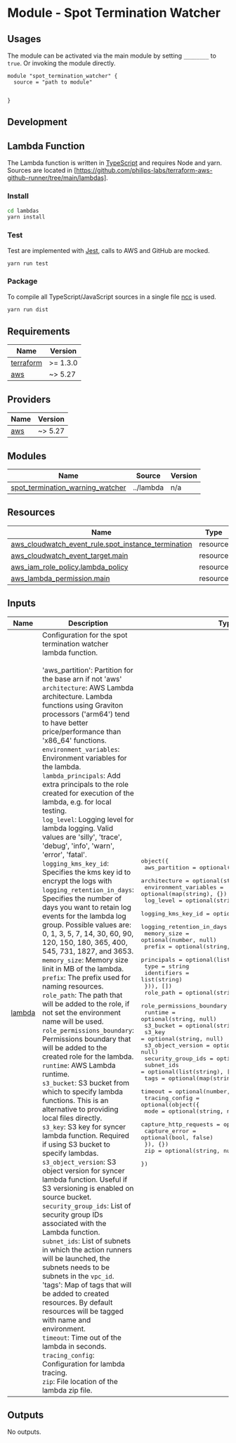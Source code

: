 # Module - Spot Termination Watcher


## Usages

The module can be activated via the main module by setting `________` to `true`. Or invoking the module directly.

```
module "spot_termination_watcher" {
  source = "path to module"


}
```

## Development

## Lambda Function

The Lambda function is written in [TypeScript](https://www.typescriptlang.org/) and requires Node and yarn. Sources are located in [https://github.com/philips-labs/terraform-aws-github-runner/tree/main/lambdas].

### Install

```bash
cd lambdas
yarn install
```

### Test

Test are implemented with [Jest](https://jestjs.io/), calls to AWS and GitHub are mocked.

```bash
yarn run test
```

### Package

To compile all TypeScript/JavaScript sources in a single file [ncc](https://github.com/zeit/ncc) is used.

```bash
yarn run dist
```

<!-- BEGIN_TF_DOCS -->
## Requirements

| Name | Version |
|------|---------|
| <a name="requirement_terraform"></a> [terraform](#requirement\_terraform) | >= 1.3.0 |
| <a name="requirement_aws"></a> [aws](#requirement\_aws) | ~> 5.27 |

## Providers

| Name | Version |
|------|---------|
| <a name="provider_aws"></a> [aws](#provider\_aws) | ~> 5.27 |

## Modules

| Name | Source | Version |
|------|--------|---------|
| <a name="module_spot_termination_warning_watcher"></a> [spot\_termination\_warning\_watcher](#module\_spot\_termination\_warning\_watcher) | ../lambda | n/a |

## Resources

| Name | Type |
|------|------|
| [aws_cloudwatch_event_rule.spot_instance_termination](https://registry.terraform.io/providers/hashicorp/aws/latest/docs/resources/cloudwatch_event_rule) | resource |
| [aws_cloudwatch_event_target.main](https://registry.terraform.io/providers/hashicorp/aws/latest/docs/resources/cloudwatch_event_target) | resource |
| [aws_iam_role_policy.lambda_policy](https://registry.terraform.io/providers/hashicorp/aws/latest/docs/resources/iam_role_policy) | resource |
| [aws_lambda_permission.main](https://registry.terraform.io/providers/hashicorp/aws/latest/docs/resources/lambda_permission) | resource |

## Inputs

| Name | Description | Type | Default | Required |
|------|-------------|------|---------|:--------:|
| <a name="input_lambda"></a> [lambda](#input\_lambda) | Configuration for the spot termination watcher lambda function.<br><br>'aws\_partition': Partition for the base arn if not 'aws'<br>`architecture`: AWS Lambda architecture. Lambda functions using Graviton processors ('arm64') tend to have better price/performance than 'x86\_64' functions.<br>`environment_variables`: Environment variables for the lambda.<br>`lambda_principals`: Add extra principals to the role created for execution of the lambda, e.g. for local testing.<br>`log_level`: Logging level for lambda logging. Valid values are  'silly', 'trace', 'debug', 'info', 'warn', 'error', 'fatal'.<br>`logging_kms_key_id`: Specifies the kms key id to encrypt the logs with<br>`logging_retention_in_days`: Specifies the number of days you want to retain log events for the lambda log group. Possible values are: 0, 1, 3, 5, 7, 14, 30, 60, 90, 120, 150, 180, 365, 400, 545, 731, 1827, and 3653.<br>`memory_size`: Memory size linit in MB of the lambda.<br>`prefix`: The prefix used for naming resources.<br>`role_path`: The path that will be added to the role, if not set the environment name will be used.<br>`role_permissions_boundary`: Permissions boundary that will be added to the created role for the lambda.<br>`runtime`: AWS Lambda runtime.<br>`s3_bucket`: S3 bucket from which to specify lambda functions. This is an alternative to providing local files directly.<br>`s3_key`: S3 key for syncer lambda function. Required if using S3 bucket to specify lambdas.<br>`s3_object_version`: S3 object version for syncer lambda function. Useful if S3 versioning is enabled on source bucket.<br>`security_group_ids`: List of security group IDs associated with the Lambda function.<br>`subnet_ids`: List of subnets in which the action runners will be launched, the subnets needs to be subnets in the `vpc_id`.<br>'tags': Map of tags that will be added to created resources. By default resources will be tagged with name and environment.<br>`timeout`: Time out of the lambda in seconds.<br>`tracing_config`: Configuration for lambda tracing.<br>`zip`: File location of the lambda zip file. | <pre>object({<br>    aws_partition             = optional(string, null)<br>    architecture              = optional(string, null)<br>    environment_variables     = optional(map(string), {})<br>    log_level                 = optional(string, null)<br>    logging_kms_key_id        = optional(string, null)<br>    logging_retention_in_days = optional(number, null)<br>    memory_size               = optional(number, null)<br>    prefix                    = optional(string, null)<br>    principals = optional(list(object({<br>      type        = string<br>      identifiers = list(string)<br>    })), [])<br>    role_path                 = optional(string, null)<br>    role_permissions_boundary = optional(string, null)<br>    runtime                   = optional(string, null)<br>    s3_bucket                 = optional(string, null)<br>    s3_key                    = optional(string, null)<br>    s3_object_version         = optional(string, null)<br>    security_group_ids        = optional(list(string), [])<br>    subnet_ids                = optional(list(string), [])<br>    tags                      = optional(map(string), {})<br>    timeout                   = optional(number, null)<br>    tracing_config = optional(object({<br>      mode                  = optional(string, null)<br>      capture_http_requests = optional(bool, false)<br>      capture_error         = optional(bool, false)<br>    }), {})<br>    zip = optional(string, null)<br>  })</pre> | n/a | yes |

## Outputs

No outputs.
<!-- END_TF_DOCS -->
